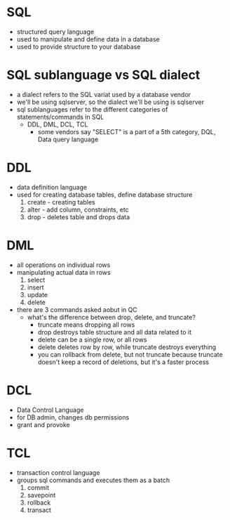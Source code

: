# SQL
- structured query language
- used to manipulate and define data in a database
- used to provide structure to your database

# SQL sublanguage vs SQL dialect
- a dialect refers to the SQL variat used by a database vendor
- we'll be using sqlserver, so the dialect we'll be using is sqlserver
- sql sublanguages refer to the different categories of statements/commands in SQL
    - DDL, DML, DCL, TCL
        - some vendors say "SELECT" is a part of a 5th category, DQL, Data query language

# DDL
- data definition language
- used for creating database tables, define database structure
    1. create - creating tables
    1. alter - add column, constraints, etc
    1. drop - deletes table and drops data

# DML
- all operations on individual rows
- manipulating actual data in rows
    1. select
    1. insert
    1. update
    1. delete
- there are 3 commands asked aobut in QC
    - what's the difference between drop, delete, and truncate?
        - truncate means dropping all rows
        - drop destroys table structure and all data related to it
        - delete can be a single row, or all rows
        - delete deletes row by row, while truncate destroys everything
        - you can rollback from delete, but not truncate because truncate doesn't keep a record of deletions, but it's a faster process

# DCL
- Data Control Language
- for DB admin, changes db permissions
- grant and provoke

# TCL
- transaction control language
- groups sql commands and executes them as a batch
    1. commit
    1. savepoint
    1. rollback
    1. transact


